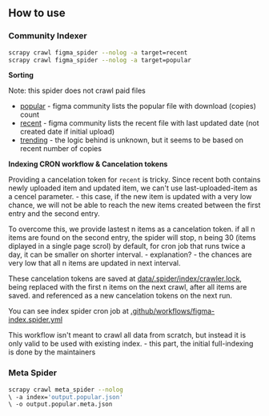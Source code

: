 ## How to use

### Community Indexer

```bash
scrapy crawl figma_spider --nolog -a target=recent
scrapy crawl figma_spider --nolog -a target=popular
```

**Sorting**

Note: this spider does not crawl paid files

- [popular](https://www.figma.com/community/files/figma/free/popular) - figma community lists the popular file with download (copies) count
- [recent](https://www.figma.com/community/files/figma/free/new) - figma community lists the recent file with last updated date (not created date if initial upload)
- [trending](https://www.figma.com/community/files/figma/free/) - the logic behind is unknown, but it seems to be based on recent number of copies

**Indexing CRON workflow & Cancelation tokens**

Providing a cancelation token for `recent` is tricky. Since recent both contains newly uploaded item and updated item, we can't use last-uploaded-item as a cencel parameter. - this case, if the new item is updated with a very low chance, we will not be able to reach the new items created between the first entry and the second entry.

To overcome this, we provide lastest n items as a cancelation token. if all n items are found on the second entry, the spider will stop, n being 30 (items diplayed in a single page scrol) by default, for cron job that runs twice a day, it can be smaller on shorter interval. - explanation? - the chances are very low that all n items are updated in next interval.

These cancelation tokens are saved at [data/.spider/index/crawler.lock](../data/.spider/index/crawler.lock), being replaced with the first n items on the next crawl, after all items are saved. and referenced as a new cancelation tokens on the next run.

You can see index spider cron job at [.github/workflows/figma-index.spider.yml](../.github/workflows/figma-index-spider.yml)

This workflow isn't meant to crawl all data from scratch, but instead it is only valid to be used with existing index. - this part, the initial full-indexing is done by the maintainers

### Meta Spider

```bash
scrapy crawl meta_spider --nolog
\ -a index='output.popular.json'
\ -o output.popular.meta.json
```

<!-- For us, the maintainers -->
<!-- scrapy crawl meta_spider --nolog -a index='../data/latest/index.json' -o ../data/latest/meta.json -->

